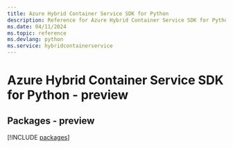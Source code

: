```yaml
---
title: Azure Hybrid Container Service SDK for Python
description: Reference for Azure Hybrid Container Service SDK for Python
ms.date: 04/11/2024
ms.topic: reference
ms.devlang: python
ms.service: hybridcontainerservice
---
```

# Azure Hybrid Container Service SDK for Python - preview
## Packages - preview
[!INCLUDE [packages](hybrid-container-service-index.md)]